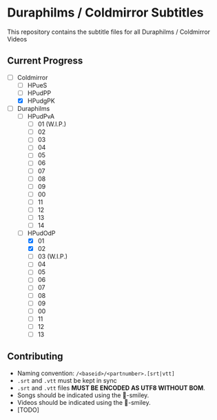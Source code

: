 # Duraphilms / Coldmirror Subtitles
This repository contains the subtitle files for all Duraphilms / Coldmirror Videos

## Current Progress
 - [ ] Coldmirror
    - [ ] HPueS
    - [ ] HPudPP
    - [x] HPudgPK
 - [ ] Duraphilms
    - [ ] HPudPvA
        - [ ] 01 (W.I.P.)
        - [ ] 02
        - [ ] 03
        - [ ] 04
        - [ ] 05
        - [ ] 06
        - [ ] 07
        - [ ] 08
        - [ ] 09
        - [ ] 00
        - [ ] 11
        - [ ] 12
        - [ ] 13
        - [ ] 14
    - [ ] HPudOdP
        - [x] 01
        - [x] 02
        - [ ] 03 (W.I.P.)
        - [ ] 04
        - [ ] 05
        - [ ] 06
        - [ ] 07
        - [ ] 08
        - [ ] 09
        - [ ] 00
        - [ ] 11
        - [ ] 12
        - [ ] 13

## Contributing
 - Naming convention: `/<baseid>/<partnumber>.[srt|vtt]`
 - `.srt` and `.vtt` must be kept in sync
 - `.srt` and `.vtt` files **MUST BE ENCODED AS UTF8 WITHOUT BOM**.
 - Songs should be indicated using the 🎵-smiley.
 - Videos should be indicated using the 🎥-smiley.
 - [TODO]
